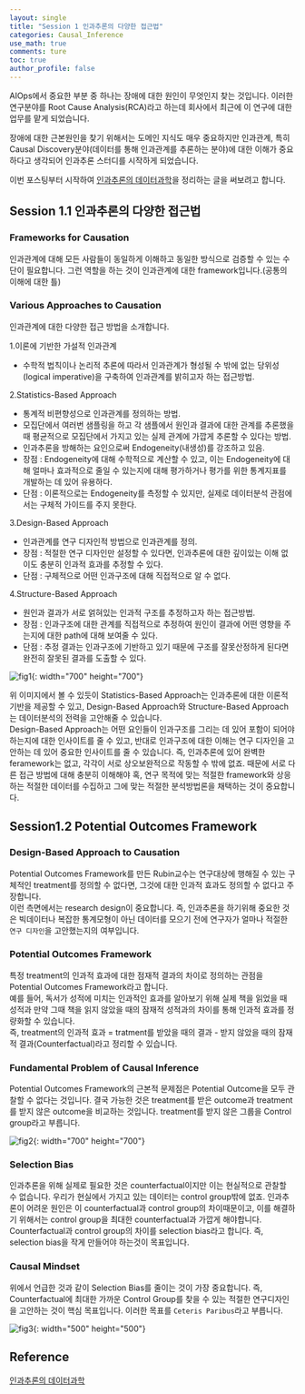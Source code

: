 ```yaml
---
layout: single
title: "Session 1 인과추론의 다양한 접근법"
categories: Causal_Inference
use_math: true
comments: ture
toc: true
author_profile: false
---
```


AIOps에서 중요한 부분 중 하나는 장애에 대한 원인이 무엇인지 찾는 것입니다. 이러한 연구분야를 Root Cause Analysis(RCA)라고 하는데 회사에서 최근에 이 연구에 대한 업무를 맡게 되었습니다.  

장애에 대한 근본원인을 찾기 위해서는 도메인 지식도 매우 중요하지만 인과관계, 특히 Causal Discovery분야(데이터를 통해 인과관계를 추론하는 분야)에 대한 이해가 중요하다고 생각되어 인과추론 스터디를 시작하게 되었습니다.  

이번 포스팅부터 시작하여 [인과추론의 데이터과학](https://youtube.com/playlist?list=PLKKkeayRo4PWyV8Gr-RcbWcis26ltIyMN)을 정리하는 글을 써보려고 합니다.

## Session 1.1 인과추론의 다양한 접근법

### Frameworks for Causation

인과관계에 대해 모든 사람들이 동일하게 이해하고 동일한 방식으로 검증할 수 있는 수단이 필요합니다. 그런 역할을 하는 것이 인과관계에 대한 framework입니다.(공통의 이해에 대한 틀)

### Various Approaches to Causation

인과관계에 대한 다양한 접근 방법을 소개합니다.

1.이론에 기반한 가설적 인과관계

* 수학적 법칙이나 논리적 추론에 따라서 인과관계가 형성될 수 밖에 없는 당위성(logical imperative)을 구축하여 인과관계를 밝히고자 하는 접근방법.

2.Statistics-Based Approach

* 통계적 비편향성으로 인과관계를 정의하는 방법.
* 모집단에서 여러번 샘플링을 하고 각 샘플에서 원인과 결과에 대한 관계를 추론했을 때 평균적으로 모집단에서 가지고 있는 실제 관계에 가깝게 추론할 수 있다는 방법.
* 인과추론을 방해하는 요인으로써 Endogeneity(내생성)를 강조하고 있음.
* 장점 : Endogeneity에 대해 수학적으로 계산할 수 있고, 이는 Endogeneity에 대해 얼마나 효과적으로 줄일 수 있는지에 대해 평가하거나 평가를 위한 통계지표를 개발하는 데 있어 유용하다.
* 단점 : 이론적으로는 Endogeneity를 측정할 수 있지만, 실제로 데이터분석 관점에서는 구체적 가이드를 주지 못한다.

3.Design-Based Approach

* 인과관계를 연구 디자인적 방법으로 인과관계를 정의.
* 장점 : 적절한 연구 디자인만 설정할 수 있다면, 인과추론에 대한 깊이있는 이해 없이도 충분히 인과적 효과를 추정할 수 있다.
* 단점 : 구체적으로 어떤 인과구조에 대해 직접적으로 알 수 없다.

4.Structure-Based Approach

* 원인과 결과가 서로 얽혀있는 인과적 구조를 추정하고자 하는 접근방법.
* 장점 : 인과구조에 대한 관계를 직접적으로 추정하여 원인이 결과에 어떤 영향을 주는지에 대한 path에 대해 보여줄 수 있다.
* 단점 : 추정 결과는 인과구조에 기반하고 있기 때문에 구조를 잘못산정하게 된다면 완전히 잘못된 결과를 도출할 수 있다.

![fig1]({{site.url}}/images/causal_inference/session1-1.png "출처 : 인과추론의 데이터과학"){: width="700" height="700"}

위 이미지에서 볼 수 있듯이 Statistics-Based Approach는 인과추론에 대한 이론적 기반을 제공할 수 있고, Design-Based Approach와 Structure-Based Approach는 데이터분석의 전력을 고안해줄 수 있습니다.  
Design-Based Approach는 어떤 요인들이 인과구조를 그리는 데 있어 포함이 되어야 하는지에 대한 인사이트를 줄 수 있고, 반대로 인과구조에 대한 이해는 연구 디자인을 고안하는 데 있어 중요한 인사이트를 줄 수 있습니다. 즉, 인과추론에 있어 완벽한 feramework는 없고, 각각이 서로 상오보완적으로 작동할 수 밖에 없죠. 때문에 서로 다른 접근 방법에 대해 충분히 이해해야 혹, 연구 목적에 맞는 적절한 framework와 상응하는 적절한 데이터를 수집하고 그에 맞는 적절한 분석방법론을 채택하는 것이 중요합니다.

## Session1.2 Potential Outcomes Framework

### Design-Based Approach to Causation

Potential Outcomes Framework를 만든 Rubin교수는 연구대상에 행해질 수 있는 구체적인 treatment를 정의할 수 없다면, 그것에 대한 인과적 효과도 정의할 수 없다고 주장합니다.  
이런 측면에서는 research design이 중요합니다. 즉, 인과추론을 하기위해 중요한 것은 빅데이터나 복잡한 통계모형이 아닌 데이터를 모으기 전에 연구자가 얼마나 적절한 `연구 디자인`을 고안했는지의 여부입니다.

### Potential Outcomes Framework

특정 treatment의 인과적 효과에 대한 점재적 결과의 차이로 정의하는 관점을 Potential Outcomes Framework라고 합니다.  
예를 들어, 독서가 성적에 미치는 인과적인 효과를 알아보기 위해 실제 책을 읽었을 때 성적과 만약 그때 책을 읽지 않았을 때의 잠재적 성적과의 차이를 통해 인과적 효과를 정량화할 수 있습니다.  
즉, treatment의 인과적 효과 = tratment를 받았을 때의 결과 - 받지 않았을 때의 잠재적 결과(Counterfactual)라고 정리할 수 있습니다.

### Fundamental Problem of Causal Inference

Potential Outcomes Framework의 근본적 문제점은 Potential Outcome을 모두 관찰할 수 없다는 것입니다. 결국 가능한 것은 treatment를 받은 outcome과 treatment를 받지 않은 outcome을 비교하는 것입니다. treatment를 받지 않은 그룹을 Control group라고 부릅니다.  

![fig2]({{site.url}}/images/causal_inference/session1-2.png "출처 : 인과추론의 데이터과학"){: width="700" height="700"}

### Selection Bias

인과추론을 위해 실제로 필요한 것은 counterfactual이지만 이는 현실적으로 관찰할 수 없습니다. 우리가 현실에서 가지고 있는 데이터는 control group밖에 없죠. 인과추론이 어려운 원인은 이 counterfactual과 control group의 차이때문이고, 이를 해결하기 위해서는 control group을 최대한 counterfactual과 가깝게 해야합니다.
Counterfactual과 control group의 차이를 selection bias라고 합니다. 즉, selection bias을 작게 만들어야 하는것이 목표입니다.

### Causal Mindset

위에서 언급한 것과 같이  Selection Bias를 줄이는 것이 가장 중요합니다. 즉, Counterfactual에 최대한 가까운 Control Group를 찾을 수 있는 적절한 연구디자인을 고안하는 것이 핵심 목표입니다. 이러한 목표를 `Ceteris Paribus`라고 부릅니다.  

![fig3]({{site.url}}/images/causal_inference/session1-3.png "출처 : 인과추론의 데이터과학"){: width="500" height="500"}

## Reference

[인과추론의 데이터과학](https://youtube.com/playlist?list=PLKKkeayRo4PWyV8Gr-RcbWcis26ltIyMN)